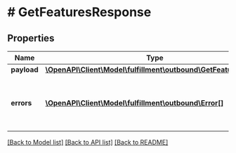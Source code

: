 # # GetFeaturesResponse

## Properties

Name | Type | Description | Notes
------------ | ------------- | ------------- | -------------
**payload** | [**\OpenAPI\Client\Model\fulfillment\outbound\GetFeaturesResult**](GetFeaturesResult.md) |  | [optional]
**errors** | [**\OpenAPI\Client\Model\fulfillment\outbound\Error[]**](Error.md) | A list of error responses returned when a request is unsuccessful. | [optional]

[[Back to Model list]](../../README.md#models) [[Back to API list]](../../README.md#endpoints) [[Back to README]](../../README.md)

